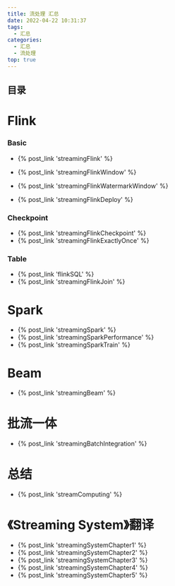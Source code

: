 ```yaml
---
title: 流处理 汇总
date: 2022-04-22 10:31:37
tags:
  - 汇总
categories:
  - 汇总  
  - 流处理
top: true    
---
```


<p></p>
<!-- more -->

## 目录
<!-- toc -->

# Flink
### Basic
+ {% post_link 'streamingFlink' %}

+ {% post_link 'streamingFlinkWindow' %}

+ {% post_link 'streamingFlinkWatermarkWindow' %}

+ {% post_link 'streamingFlinkDeploy' %}

  

###  Checkpoint
+ {% post_link 'streamingFlinkCheckpoint' %}
+ {% post_link 'streamingFlinkExactlyOnce' %}

### Table
+ {% post_link 'flinkSQL' %}
+ {% post_link 'streamingFlinkJoin' %}

# Spark 
+ {% post_link 'streamingSpark' %}
+ {% post_link 'streamingSparkPerformance' %}
+ {% post_link 'streamingSparkTrain' %}

# Beam
+ {% post_link 'streamingBeam' %}

# 批流一体
+ {% post_link 'streamingBatchIntegration' %}

# 总结
+ {% post_link 'streamComputing' %}




# 《Streaming System》翻译
+ {% post_link 'streamingSystemChapter1' %}
+ {% post_link 'streamingSystemChapter2' %}
+ {% post_link 'streamingSystemChapter3' %}
+ {% post_link 'streamingSystemChapter4' %}
+ {% post_link 'streamingSystemChapter5' %}











